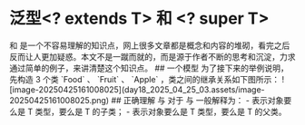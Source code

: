 # 泛型<? extends T> 和 <? super T>

<? extentds T> 和 <? super T> 是一个不容易理解的知识点，网上很多文章都是概念和内容的堆砌，看完之后反而让人更加疑惑。本文不是一蹴而就的，而是源于作者不断的思考和沉淀，力求通过简单的例子，来讲清楚这个知识点。

## 一个模型

为了接下来的举例说明，先构造 3 个类 `Food` 、 `Fruit` 、 `Apple` ，类之间的继承关系如下图所示：

![image-20250425161008025](day18_2025_04_25_03.assets/image-20250425161008025.png)

## 正确理解 <? extends T> 与 <? super T>

对于 <? extends T> 与 <? super T> 一般解释为：

- <? extends T> 表示对象要么是 T 类型，要么是 T 的子类；
- <? super T> 表示对象要么是 T 类型，要么是 T 的父类。

